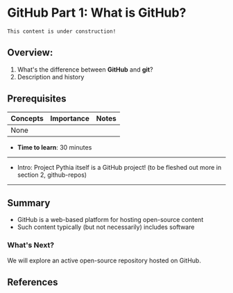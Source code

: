 # GitHub Part 1: What is GitHub?

```{note}
This content is under construction!
```

## Overview:

1. What's the difference between **GitHub** and **git**?
1. Description and history

## Prerequisites

| Concepts | Importance | Notes |
| -------- | ---------- | ----- |
| None     |            |       |

- **Time to learn**: 30 minutes

---

- Intro: Project Pythia itself is a GitHub project! (to be fleshed out more in section 2, github-repos)

---

## Summary

- GitHub is a web-based platform for hosting open-source content
- Such content typically (but not necessarily) includes software

### What's Next?

We will explore an active open-source repository hosted on GitHub.

## References
